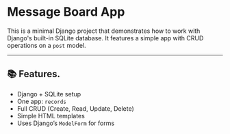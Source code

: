 # Message Board App

This is a minimal Django project that demonstrates how to work with Django's built-in SQLite database. It features a simple app with CRUD operations on a `post` model.

---

## 📚 Features.

- Django + SQLite setup
- One app: `records`
- Full CRUD (Create, Read, Update, Delete)
- Simple HTML templates
- Uses Django’s `ModelForm` for forms


